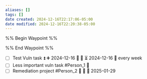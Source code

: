 ```yaml
---
aliases: []
tags: []
date created: 2024-12-16T22:17:06-05:00
date modified: 2024-12-16T22:20:38-05:00
---
```


%% Begin Waypoint %%


%% End Waypoint %%

- [ ] Test Vuln task ⏫ ➕ 2024-12-16 📅 🛫 ⏳ 2024-12-16 🔁 every week  
- [ ] Less important vuln task #Person_1 🔽
- [ ] Remediation project #Person_2 🔼 📅 📅 2025-01-29
